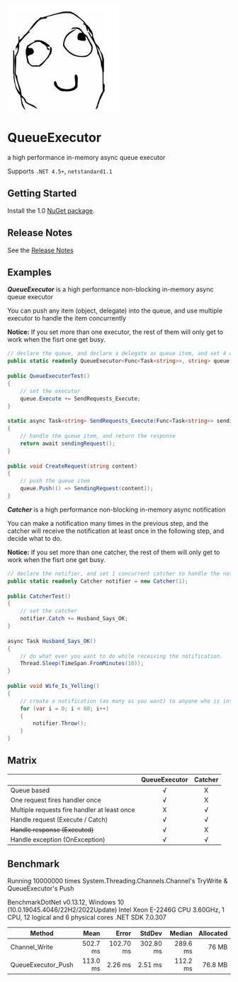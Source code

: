 ![Logo](favicon.ico)

# QueueExecutor

a high performance in-memory async queue executor

Supports `.NET 4.5+`, `netstandard1.1`

## Getting Started

Install the 1.0 [NuGet package](https://www.nuget.org/packages/Dao.QueueExecutor).

## Release Notes

See the [Release Notes](ReleaseNotes.md)

## Examples

***QueueExecutor*** is a high performance non-blocking in-memory async queue executor

You can push any item (object, delegate) into the queue, and use multiple executor to handle the item concurrently

**Notice:** If you set more than one executor, the rest of them will only get to work when the fisrt one get busy.
```C#
// declare the queue, and declare a delegate as queue item, and set 4 concurrent executor to execute
public static readonly QueueExecutor<Func<Task<string>>, string> queue = new QueueExecutor<Func<Task<string>>, string>(4);

public QueueExecutorTest()
{
    // set the executor
    queue.Execute += SendRequests_Execute;
}

static async Task<string> SendRequests_Execute(Func<Task<string>> sendingRequest)
{
    // handle the queue item, and return the response
    return await sendingRequest();
}

public void CreateRequest(string content)
{
    // push the queue item
    queue.Push(() => SendingRequest(content));
}
```


***Catcher*** is a high performance non-blocking in-memory async notification

You can make a notification many times in the previous step, and the catcher will receive the notification at least once in the following step, and decide what to do.

**Notice:** If you set more than one catcher, the rest of them will only get to work when the fisrt one get busy.

```C#
// declare the notifier, and set 1 concurrent catcher to handle the notification.
public static readonly Catcher notifier = new Catcher(1);

public CatcherTest()
{
    // set the catcher
    notifier.Catch += Husband_Says_OK;
}

async Task Husband_Says_OK()
{
    // do what ever you want to do while receiving the notification.
    Thread.Sleep(TimeSpan.FromMinutes(10));
}

public void Wife_Is_Yelling()
{
    // create a notification (as many as you want) to anyone who is interested in it.
    for (var i = 0; i < 60; i++)
    {
        notifier.Throw();
    }
}
```

## Matrix

|                                                 | QueueExecutor | Catcher |
|-------------------------------------------------|:-------------:|:-------:|
| Queue based                                     | √             | X       |
| One request fires handler once                  | √             | X       |
| Multiple requests fire handler at least once    | X             | √       |
| Handle request (Execute / Catch)                | √             | √       |
| ~~Handle response (Executed)~~                  | √             | X       |
| Handle exception (OnException)                  | √             | √       |


## Benchmark
Running 10000000 times System.Threading.Channels.Channel's TryWrite & QueueExecutor's Push

BenchmarkDotNet v0.13.12, Windows 10 (10.0.19045.4046/22H2/2022Update)
Intel Xeon E-2246G CPU 3.60GHz, 1 CPU, 12 logical and 6 physical cores
.NET SDK 7.0.307

| Method             | Mean     | Error     | StdDev    | Median   | Allocated |
|------------------- |---------:|----------:|----------:|---------:|----------:|
| Channel_Write      | 502.7 ms | 102.70 ms | 302.80 ms | 289.6 ms |     76 MB |
| QueueExecutor_Push | 113.0 ms |   2.26 ms |   2.51 ms | 112.2 ms |   76.8 MB |
